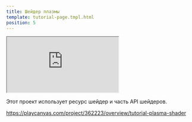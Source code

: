 ```yaml
---
title: Шейдер плазмы
template: tutorial-page.tmpl.html
position: 5
---
```


<iframe src="http://playcanv.as/p/A9LHOhAw"></iframe>

Этот проект использует ресурс шейдер и часть API шейдеров.

https://playcanvas.com/project/362223/overview/tutorial-plasma-shader

